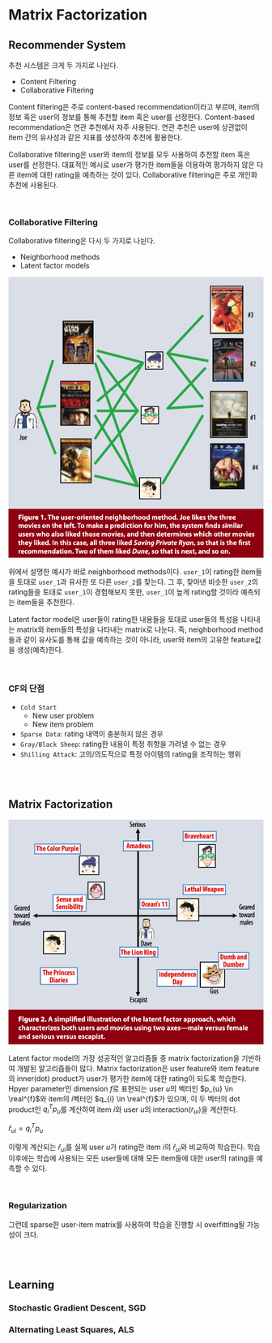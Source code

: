 # Matrix Factorization

## Recommender System

추천 시스템은 크게 두 가지로 나뉜다.

- Content Filtering
- Collaborative Filtering

Content filtering은 주로 content-based recommendation이라고 부르며, item의 정보 혹은 user의 정보를 통해 추천할 item 혹은 user를 선정한다. Content-based recommendation은 연관 추천에서 자주 사용된다. 연관 추천은 user에 상관없이 item 간의 유사성과 같은 지표를 생성하여 추천에 활용한다.

Collaborative filtering은 user와 item의 정보를 모두 사용하여 추천할 item 혹은 user를 선정한다. 대표적인 예시로 user가 평가한 item들을 이용하여 평가하지 않은 다른 item에 대한 rating을 예측하는 것이 있다. Collaborative filtering은 주로 개인화 추천에 사용된다.

<br>

### Collaborative Filtering

Collaborative filtering은 다시 두 가지로 나뉜다.

- Neighborhood methods
- Latent factor models

![04_Neighborhood_methods](./assets/04_Neighborhood_methods.png)

위에서 설명한 예시가 바로 neighborhood methods이다. `user_1`이 rating한 item들을 토대로 `user_1`과 유사한 또 다른 `user_2`를 찾는다. 그 후, 찾아낸 비슷한 `user_2`의 rating들을 토대로 `user_1`이 경험해보지 못한, `user_1`이 높게 rating할 것이라 예측되는 item들을 추천한다.

Latent factor model은 user들이 rating한 내용들을 토대로 user들의 특성을 나타내는 matrix와 item들의 특성을 나타내는 matrix로 나눈다. 즉, neighborhood method들과 같이 유사도를 통해 값을 예측하는 것이 아니라, user와 item의 고유한 feature값을 생성(예측)한다.

<br>

### CF의 단점

- `Cold Start`
  - New user problem
  - New item problem
- `Sparse Data`: rating 내역이 충분하지 않은 경우
- `Gray/Black Sheep`: rating한 내용이 특정 취향을 가려낼 수 없는 경우
- `Shilling Attack`: 고의/의도적으로 특정 아이템의 rating을 조작하는 행위

<br>

<br>

## Matrix Factorization

![04_Matrix_Factorization](./assets/04_Matrix_Factorization.png)

Latent factor model의 가장 성공적인 알고리즘들 중 matrix factorization을 기반하여 개발된 알고리즘들이 많다. Matrix factorization은 user feature와 item feature의 inner(dot) product가 user가 평가한 item에 대한 rating이 되도록 학습한다. Hpyer parameter인 dimension $f$로 표현되는 user $u$의 벡터인 $p_{u} \in \real^{f}$와 item의 $i$벡터인 $q_{i} \in \real^{f}$가 있으며, 이 두 벡터의 dot product인 $q^{T}_{i}p_{u}$를 계산하여 item $i$와 user $u$의 interaction($r_{ui}$)을 계산한다.

$\hat r_{ui} = q^{T}_{i}p_{u}$

이렇게 계산되는 $\hat r_{ui}$를 실제 user $u$가 rating한 item $i$의 $\hat r_{ui}$와 비교하여 학습한다. 학습 이후에는 학습에 사용되는 모든 user들에 대해 모든 item들에 대한 user의 rating을 예측할 수 있다.

<br>

### Regularization

그런데 sparse한 user-item matrix를 사용하여 학습을 진행할 시 overfitting될 가능성이 크다.

<br>

<br>

## Learning

### Stochastic Gradient Descent, SGD

### Alternating Least Squares, ALS



